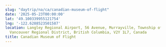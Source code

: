 ```yaml
---
slug: "daytrip/na/ca/canadian-museum-of-flight"
date: '2025-05-23T00:00:00'
lat: '49.100339955121754'
lng: '-122.6288523501587'
location: Langley Regional Airport, 56 Avenue, Murrayville, Township of Langley, Metro
  Vancouver Regional District, British Columbia, V2Y 1L7, Canada
title: Canadian Museum of Flight
---
```



